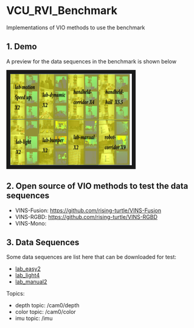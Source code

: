 # VCU_RVI_Benchmark
Implementations of VIO methods to use the benchmark

## 1. Demo
A preview for the data sequences in the benchmark is shown below

<a href="https://youtu.be/sgyO-Rcb7-8" target="_blank"><img src="https://github.com/rising-turtle/VCU_RVI_Benchmark/blob/master/page.png"
alt="VCU_RVI Benchmark demo" width="320" height="240" border="10" /></a>

## 2. Open source of VIO methods to test the data sequences
+ VINS-Fusion: https://github.com/rising-turtle/VINS-Fusion
+ VINS-RGBD: https://github.com/rising-turtle/VINS-RGBD 
+ VINS-Mono: 

## 3. Data Sequences
Some data sequences are list here that can be downloaded for test: 
+ [lab_easy2](https://drive.google.com/file/d/1m-5EKpcNCRtXJwUi0_-IIARGfpLt-N1e/view?usp=sharing)
+ [lab_light4](https://drive.google.com/file/d/1sXdYoHd14Lb_YalHLopGnQHE-cbfHCdj/view?usp=sharing)
+ [lab_manual2]()

Topics:
+ depth topic: /cam0/depth
+ color topic: /cam0/color
+ imu topic: /imu
